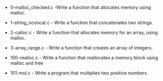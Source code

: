 - 0-malloc_checked.c -Write a function that allocates memory using malloc.

- 1-string_nconcat.c - Write a function that concatenates two strings.

- 2-calloc.c - Write a function that allocates memory for an array, using malloc.

- 3-array_range.c - Write a function that creates an array of integers.

- 100-realloc.c - Write a function that reallocates a memory block using malloc and free

- 101-mul.c - Write a program that multiplies two positive numbers.
